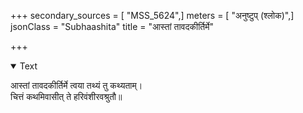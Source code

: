 +++
secondary_sources = [ "MSS_5624",]
meters = [ "अनुष्टुप् (श्लोक)",]
jsonClass = "Subhaashita"
title = "आस्तां तावदकीर्तिर्मे"

+++

<details open><summary>Text</summary>

आस्तां तावदकीर्तिर्मे त्वया तथ्यं तु कथ्यताम्।  
चित्तं कथमिवासीत् ते हरिवंशीरवश्रुतौ॥
</details>

